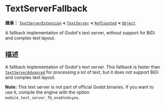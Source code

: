 <!-- ⚠ 请勿编辑本文件 ⚠ -->
<!-- 本文档使用脚本从 WeDot 引擎源码仓库生成。 -->
<!-- 生成脚本：https://github.com/WeDot-Engine/WeDot/tree/4.3/doc/tools/make_md.py； -->
<!-- 原文件：https://github.com/WeDot-Engine/WeDot/tree/4.3/modules/text_server_fb/doc_classes/TextServerFallback.xml。 -->

<div id="_class_textserverfallback"></div>

# TextServerFallback

**继承：** [`TextServerExtension`](class_textserverextension.md) **<** [`TextServer`](class_textserver.md) **<** [`RefCounted`](class_refcounted.md) **<** [`Object`](class_object.md)

A fallback implementation of Godot's text server, without support for BiDi and complex text layout.

## 描述

A fallback implementation of Godot's text server. This fallback is faster than [`TextServerAdvanced`](class_textserveradvanced.md) for processing a lot of text, but it does not support BiDi and complex text layout.

 **Note:** This text server is not part of official Godot binaries. If you want to use it, compile the engine with the option `module_text_server_fb_enabled=yes`.

[^virtual]: 本方法通常需要用户覆盖才能生效。
[^const]: 本方法无副作用，不会修改该实例的任何成员变量。
[^vararg]: 本方法除了能接受在此处描述的参数外，还能够继续接受任意数量的参数。
[^constructor]: 本方法用于构造某个类型。
[^static]: 调用本方法无需实例，可直接使用类名进行调用。
[^operator]: 本方法描述的是使用本类型作为左操作数的有效运算符。
[^bitfield]: 这个值是由下列位标志构成位掩码的整数。
[^void]: 无返回值。
